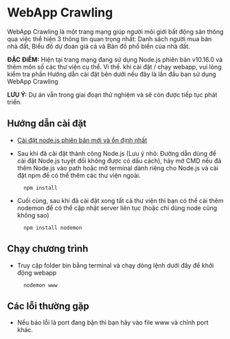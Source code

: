 # WebApp Crawling

WebApp Crawling là một trang mạng giúp người môi giới bất động sản thông qua việc thể hiện 3 thông tin quan trọng nhất: Danh sách người mua bán nhà đất, Biểu đồ dự đoán giá cả và Bản đồ phổ biến của nhà đất.

**ĐẶC ĐiỂM:** Hiện tại trang mạng đang sử dụng Node.js phiên bản v10.16.0 và thêm môn số các thư viện cụ thể. Vì thế. khi cài đặt / chạy webapp, vui lòng kiểm tra phần Hướng dẫn cài đặt bên dưới nếu đây là lần đầu bạn sử dụng WebApp Crawling

**LƯU Ý:** Dự án vẫn trong giai đoạn thử nghiệm và sẽ còn được tiếp tục phát triển.

## Hướng dẫn cài đặt

- [Cài đặt node.js phiên bản mới và ổn định nhất](https://nodejs.org/en/)
- Sau khi đã cài đặt thành công Node.js (Lưu ý nhỏ: Đường dẫn dùng để cài đặt Node.js tuyệt đối không được có dấu cách), hãy mở CMD nếu đã thêm Node.js vào path hoặc mở terminal dành riêng cho Node.js và cài đặt npm để có thể thêm các thư viện ngoài.

        npm install

- Cuối cùng, sau khi đã cài đặt xong tất cả thư viện thì bạn có thể cài thêm nodemon để có thể cập nhật server liên tục (hoặc chỉ dùng node cũng không sao)

        npm install nodemon

## Chạy chương trình

- Truy cập folder bin bằng terminal và chạy dòng lệnh dưới đây để khởi động webapp

        nodemon www


## Các lỗi thường gặp

- Nếu báo lỗi là port đang bận thì bạn hãy vào file www và chỉnh port khác.

